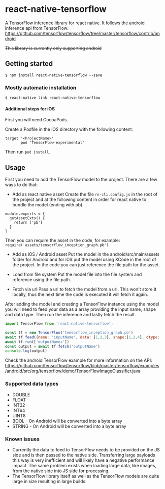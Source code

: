 
# react-native-tensorflow

A TensorFlow inference library for react native.
It follows the android inference api from TensorFlow: https://github.com/tensorflow/tensorflow/tree/master/tensorflow/contrib/android

~~This library is currently only supporting android~~

## Getting started

`$ npm install react-native-tensorflow --save`

### Mostly automatic installation

`$ react-native link react-native-tensorflow`

#### Additional steps for iOS

First you will need CocoaPods.

Create a Podfile in the iOS directory with the following content:
```
target '<ProjectName>'
       pod 'TensorFlow-experimental'
 ```

Then run `pod install`.

## Usage

First you need to add the TensorFlow model to the project. There are a few ways to do that:

- Add as react native asset
Create the file `rn-cli.config.js` in the root of the project and at the following content in order for react native to bundle the model (ending with pb).
```
module.exports = {
  getAssetExts() {
    return ['pb']
  }
}
```
Then you can require the asset in the code, for example: `require('assets/tensorflow_inception_graph.pb')`

- Add as iOS / Android asset
Put the model in the android/src/main/assets folder for Android and for iOS put the model using XCode in the root of the project. In the code you can just reference the file path for the asset.

- Load from file system
Put the model file into the file system and reference using the file path.

- Fetch via url
Pass a url to fetch the model from a url. This won't store it locally, thus the next time the code is executed it will fetch it again.

After adding the model and creating a TensorFlow instance using the model you will need to feed your data as a array providing the input name, shape and data type.
Then run the inference and lastly fetch the result.

```javascript
import TensorFlow from 'react-native-tensorflow';

const tf = new TensorFlow('tensorflow_inception_graph.pb')
await tf.feed({name: "inputName", data: [1,2,3], shape:[1,2,4], dtype: "int64"})
await tf.run(['outputNames'])
const output = await tf.fetch('outputName')    
console.log(output)

```

Check the android TensorFlow example for more information on the API: https://github.com/tensorflow/tensorflow/blob/master/tensorflow/examples/android/src/org/tensorflow/demo/TensorFlowImageClassifier.java

### Supported data types
- DOUBLE
- FLOAT
- INT32
- INT64
- UINT8
- BOOL - On Android will be converted into a byte array
- STRING - On Android will be converted into a byte array


### Known issues
- Currently the data to feed to TensorFlow needs to be provided on the JS side and is then passed to the native side. Transferring large payloads this way is very inefficient and will likely have a negative performance impact. The same problem exists when loading large data, like images, from the native side into JS side for processing.
- The TensorFlow library itself as well as the TensorFlow models are quite large in size resulting in large builds.
